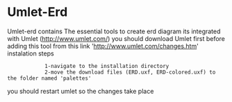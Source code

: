 # Umlet-Erd

Umlet-erd  contains The essential tools to create erd diagram
its integrated with Umlet (http://www.umlet.com/)
you should download Umlet first before adding this tool from this link 'http://www.umlet.com/changes.htm'
instalation steps

                1-navigate to the installation directory
                2-move the download files (ERD.uxf, ERD-colored.uxf) to the folder named 'palettes'
                
you should restart umlet so the changes take place
